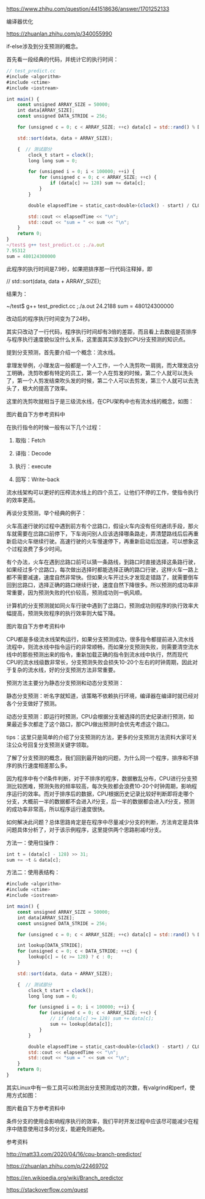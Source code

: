 https://www.zhihu.com/question/441518636/answer/1701252133

编译器优化

https://zhuanlan.zhihu.com/p/340055990



if-else涉及到分支预测的概念。

首先看一段经典的代码，并统计它的执行时间：

```javascript
// test_predict.cc
#include <algorithm>
#include <ctime>
#include <iostream>

int main() {
    const unsigned ARRAY_SIZE = 50000;
    int data[ARRAY_SIZE];
    const unsigned DATA_STRIDE = 256;

    for (unsigned c = 0; c < ARRAY_SIZE; ++c) data[c] = std::rand() % DATA_STRIDE;

    std::sort(data, data + ARRAY_SIZE);

    {  // 测试部分
        clock_t start = clock();
        long long sum = 0;

        for (unsigned i = 0; i < 100000; ++i) {
            for (unsigned c = 0; c < ARRAY_SIZE; ++c) {
                if (data[c] >= 128) sum += data[c];
            }
        }

        double elapsedTime = static_cast<double>(clock() - start) / CLOCKS_PER_SEC;

        std::cout << elapsedTime << "\n";
        std::cout << "sum = " << sum << "\n";
    }
    return 0;
}
~/test$ g++ test_predict.cc ;./a.out
7.95312
sum = 480124300000
```

此程序的执行时间是7.9秒，如果把排序那一行代码注释掉，即

// std::sort(data, data + ARRAY_SIZE);

结果为：

~/test$ g++ test_predict.cc ;./a.out
24.2188
sum = 480124300000

改动后的程序执行时间变为了24秒。

其实只改动了一行代码，程序执行时间却有3倍的差距，而且看上去数组是否排序与程序执行速度貌似没什么关系，这里面其实涉及到CPU分支预测的知识点。

提到分支预测，首先要介绍一个概念：流水线。

拿理发举例，小理发店一般都是一个人工作，一个人洗剪吹一肩挑，而大理发店分工明确，洗剪吹都有特定的员工，第一个人在剪发的时候，第二个人就可以洗头了，第一个人剪发结束吹头发的时候，第二个人可以去剪发，第三个人就可以去洗头了，极大的提高了效率。



这里的洗剪吹就相当于是三级流水线，在CPU架构中也有流水线的概念，如图：

图片截自下方参考资料中

在执行指令的时候一般有以下几个过程：

1. 取指：Fetch

1. 译指：Decode

1. 执行：execute

1. 回写：Write-back

流水线架构可以更好的压榨流水线上的四个员工，让他们不停的工作，使指令执行的效率更高。

再谈分支预测，举个经典的例子：

火车高速行驶的过程中遇到前方有个岔路口，假设火车内没有任何通讯手段，那火车就需要在岔路口前停下，下车询问别人应该选择哪条路走，弄清楚路线后后再重新启动火车继续行驶。高速行驶的火车慢速停下，再重新启动后加速，可以想象这个过程浪费了多少时间。

有个办法，火车在遇到岔路口前可以猜一条路线，到路口时直接选择这条路行驶，如果经过多个岔路口，每次做出选择时都能选择正确的路口行驶，这样火车一路上都不需要减速，速度自然非常快。但如果火车开过头才发现走错路了，就需要倒车回到岔路口，选择正确的路口继续行驶，速度自然下降很多。所以预测的成功率非常重要，因为预测失败的代价较高，预测成功则一帆风顺。

计算机的分支预测就如同火车行驶中遇到了岔路口，预测成功则程序的执行效率大幅提高，预测失败程序的执行效率则大幅下降。



图片取自下方参考资料中



CPU都是多级流水线架构运行，如果分支预测成功，很多指令都提前进入流水线流程中，则流水线中指令运行的非常顺畅，而如果分支预测失败，则需要清空流水线中的那些预测出来的指令，重新加载正确的指令到流水线中执行，然而现代CPU的流水线级数非常长，分支预测失败会损失10-20个左右的时钟周期，因此对于复杂的流水线，好的分支预测方法非常重要。

预测方法主要分为静态分支预测和动态分支预测：

静态分支预测：听名字就知道，该策略不依赖执行环境，编译器在编译时就已经对各个分支做好了预测。

动态分支预测：即运行时预测，CPU会根据分支被选择的历史纪录进行预测，如果最近多次都走了这个路口，那CPU做出预测时会优先考虑这个路口。

tips：这里只是简单的介绍了分支预测的方法，更多的分支预测方法资料大家可关注公众号回复分支预测关键字领取。

了解了分支预测的概念，我们回到最开始的问题，为什么同一个程序，排序和不排序的执行速度相差那么多。

因为程序中有个if条件判断，对于不排序的程序，数据散乱分布，CPU进行分支预测比较困难，预测失败的频率较高，每次失败都会浪费10-20个时钟周期，影响程序运行的效率。而对于排序后的数据，CPU根据历史记录比较好判断即将走哪个分支，大概前一半的数据都不会进入if分支，后一半的数据都会进入if分支，预测的成功率非常高，所以程序运行速度很快。

如何解决此问题？总体思路肯定是在程序中尽量减少分支的判断，方法肯定是具体问题具体分析了，对于该示例程序，这里提供两个思路削减if分支。

方法一：使用位操作：

```javascript
int t = (data[c] - 128) >> 31;
sum += ~t & data[c];
```

方法二：使用表结构：

```javascript
#include <algorithm>
#include <ctime>
#include <iostream>

int main() {
    const unsigned ARRAY_SIZE = 50000;
    int data[ARRAY_SIZE];
    const unsigned DATA_STRIDE = 256;

    for (unsigned c = 0; c < ARRAY_SIZE; ++c) data[c] = std::rand() % DATA_STRIDE;

    int lookup[DATA_STRIDE];
    for (unsigned c = 0; c < DATA_STRIDE; ++c) {
        lookup[c] = (c >= 128) ? c : 0;
    }

    std::sort(data, data + ARRAY_SIZE);

    {  // 测试部分
        clock_t start = clock();
        long long sum = 0;

        for (unsigned i = 0; i < 100000; ++i) {
            for (unsigned c = 0; c < ARRAY_SIZE; ++c) {
                // if (data[c] >= 128) sum += data[c];
                sum += lookup[data[c]];
            }
        }

        double elapsedTime = static_cast<double>(clock() - start) / CLOCKS_PER_SEC;
        std::cout << elapsedTime << "\n";
        std::cout << "sum = " << sum << "\n";
    }
    return 0;
}
```

其实Linux中有一些工具可以检测出分支预测成功的次数，有valgrind和perf，使用方式如图：



图片截自下方参考资料中



条件分支的使用会影响程序执行的效率，我们平时开发过程中应该尽可能减少在程序中随意使用过多的分支，能避免则避免。

参考资料

http://matt33.com/2020/04/16/cpu-branch-predictor/

https://zhuanlan.zhihu.com/p/22469702

https://en.wikipedia.org/wiki/Branch_predictor

https://stackoverflow.com/quest